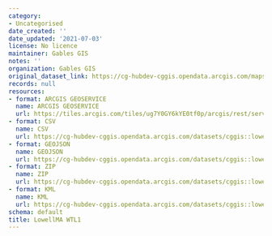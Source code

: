 ```yaml
---
category:
- Uncategorised
date_created: ''
date_updated: '2021-07-03'
license: No licence
maintainer: Gables GIS
notes: ''
organization: Gables GIS
original_dataset_link: https://cg-hubdev-cggis.opendata.arcgis.com/maps/cggis::lowellma-wtl1
records: null
resources:
- format: ARCGIS GEOSERVICE
  name: ARCGIS GEOSERVICE
  url: https://tiles.arcgis.com/tiles/ug7Y0GY6kYE0tf0p/arcgis/rest/services/LowellMA_WTL1/MapServer/0
- format: CSV
  name: CSV
  url: https://cg-hubdev-cggis.opendata.arcgis.com/datasets/cggis::lowellma-wtl1.csv?outSR=%7B%22latestWkid%22%3A3857%2C%22wkid%22%3A102100%7D
- format: GEOJSON
  name: GEOJSON
  url: https://cg-hubdev-cggis.opendata.arcgis.com/datasets/cggis::lowellma-wtl1.geojson?outSR=%7B%22latestWkid%22%3A3857%2C%22wkid%22%3A102100%7D
- format: ZIP
  name: ZIP
  url: https://cg-hubdev-cggis.opendata.arcgis.com/datasets/cggis::lowellma-wtl1.zip?outSR=%7B%22latestWkid%22%3A3857%2C%22wkid%22%3A102100%7D
- format: KML
  name: KML
  url: https://cg-hubdev-cggis.opendata.arcgis.com/datasets/cggis::lowellma-wtl1.kml?outSR=%7B%22latestWkid%22%3A3857%2C%22wkid%22%3A102100%7D
schema: default
title: LowellMA WTL1
---
```

